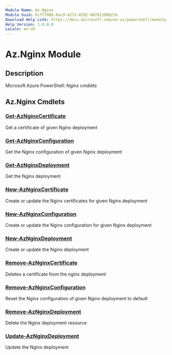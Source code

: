 ```yaml
---
Module Name: Az.Nginx
Module Guid: 6cff7906-0ac9-4273-8202-b8701290027e
Download Help Link: https://docs.microsoft.com/en-us/powershell/module/az.nginx
Help Version: 1.0.0.0
Locale: en-US
---
```


# Az.Nginx Module
## Description
Microsoft Azure PowerShell: Nginx cmdlets

## Az.Nginx Cmdlets
### [Get-AzNginxCertificate](Get-AzNginxCertificate.md)
Get a certificate of given Nginx deployment

### [Get-AzNginxConfiguration](Get-AzNginxConfiguration.md)
Get the Nginx configuration of given Nginx deployment

### [Get-AzNginxDeployment](Get-AzNginxDeployment.md)
Get the Nginx deployment

### [New-AzNginxCertificate](New-AzNginxCertificate.md)
Create or update the Nginx certificates for given Nginx deployment

### [New-AzNginxConfiguration](New-AzNginxConfiguration.md)
Create or update the Nginx configuration for given Nginx deployment

### [New-AzNginxDeployment](New-AzNginxDeployment.md)
Create or update the Nginx deployment

### [Remove-AzNginxCertificate](Remove-AzNginxCertificate.md)
Deletes a certificate from the nginx deployment

### [Remove-AzNginxConfiguration](Remove-AzNginxConfiguration.md)
Reset the Nginx configuration of given Nginx deployment to default

### [Remove-AzNginxDeployment](Remove-AzNginxDeployment.md)
Delete the Nginx deployment resource

### [Update-AzNginxDeployment](Update-AzNginxDeployment.md)
Update the Nginx deployment


